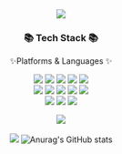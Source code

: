 <div align=center>
  <img src="https://capsule-render.vercel.app/api?type=waving&color=auto&height=200&section=header&text=Minji Github!&fontSize=90" />
</div>
<div align=center>
  <h3>📚 Tech Stack 📚</h3>
  <p>✨Platforms & Languages ✨</p>
</div>
<div align="center">

<img src="https://img.shields.io/badge/HTML5-ECD53F?style=flat-square&logo=HTML5&logoColor=white"/>
<img src="https://img.shields.io/badge/Javascript-#FF9E0F?style=flat-square&logo=firebase&logoColor=white"/>
<img src="https://img.shields.io/badge/React-#512BD4?style=flat-square&logo=firebase&logoColor=white"/>
<img src="https://img.shields.io/badge/CSS-#9999FF?style=flat-square&logo=firebase&logoColor=white"/>
<img src="https://img.shields.io/badge/Sass-#A100FF?style=flat-square&logo=firebase&logoColor=white"/>
<br>
<img src="https://img.shields.io/badge/Node.js-#615EFF?style=flat-square&logo=firebase&logoColor=white"/>
<img src="https://img.shields.io/badge/express-#83B81A?style=flat-square&logo=firebase&logoColor=white"/>
<img src="https://img.shields.io/badge/sequelize-#00A98F?style=flat-square&logo=firebase&logoColor=white"/>
<img src="https://img.shields.io/badge/FileZilla-#0099E5?style=flat-square&logo=firebase&logoColor=white"/>
<img src="https://img.shields.io/badge/MySQL-#004088?style=flat-square&logo=firebase&logoColor=white"/>
<br>
<img src="https://img.shields.io/badge/Java-#FECC00?style=flat-square&logo=firebase&logoColor=white"/>
<img src="https://img.shields.io/badge/VS Code-#535D6C?style=flat-square&logo=firebase&logoColor=white"/>
<img src="https://img.shields.io/badge/Figma-#535D6C?style=flat-square&logo=firebase&logoColor=white"/>
<br>

<img src="https://github-readme-stats.vercel.app/api/top-langs/?username=mymj11&layout=compact"><br><br>
<img src="https://github-readme-stats.vercel.app/api?username=mymj11&show_icons=true">
![Anurag's GitHub stats](https://github-readme-stats.vercel.app/api?username=mymj11&show_icons=true&theme=transparent)


<!--
**mymj11/mymj11** is a ✨ _special_ ✨ repository because its `README.md` (this file) appears on your GitHub profile.

Here are some ideas to get you started:

- 🔭 I’m currently working on ...
- 🌱 I’m currently learning ...
- 👯 I’m looking to collaborate on ...
- 🤔 I’m looking for help with ...
- 💬 Ask me about ...
- 📫 How to reach me: ...
- 😄 Pronouns: ...
- ⚡ Fun fact: ...
-->
